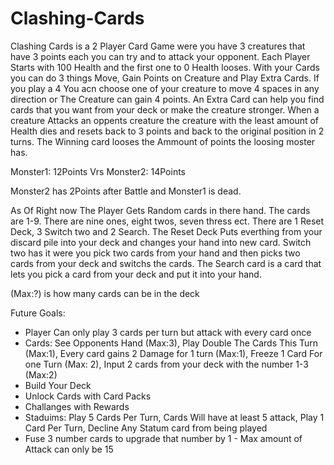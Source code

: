 # Clashing-Cards
Clashing Cards is a 2 Player Card Game were you have 3 creatures that have 3 points each you can try and to attack your opponent. Each Player Starts with 100 Health and the first one to 0 Health looses. With your Cards you can do 3 things Move, Gain Points on Creature and Play Extra Cards. If you play a 4 You acn choose one of your creature to move 4 spaces in any direction or The Creature can gain 4 points. An Extra Card can help you find cards that you want from your deck or make the creature stronger. When a creature Attacks an oppents creature the creature with the least amount of Health dies and resets back to 3 points and back to the original position in 2 turns. The Winning card looses the Ammount of points the loosing moster has.

Monster1: 12Points Vrs Monster2: 14Points

Monster2 has 2Points after Battle and Monster1 is dead.


As Of Right now The Player Gets Random cards in there hand. The cards are 1-9. There are nine ones, eight twos, seven thress ect. There are 1 Reset Deck, 3 Switch two and 2 Search.
The Reset Deck Puts everthing from your discard pile into your deck and changes your hand into new card. Switch two has it were you pick two cards from your hand and then picks
two cards from your deck and switchs the cards. The Search card is a card that lets you pick a card from your deck and put it into your hand.

(Max:?) is how many cards can be in the deck

Future Goals:

- Player Can only play 3 cards per turn but attack with every card once
- Cards: See Opponents Hand (Max:3), Play Double The Cards This Turn (Max:1), Every card gains 2 Damage for 1 turn (Max:1), Freeze 1 Card For one Turn (Max: 2), Input 2 cards from your deck with the number 1-3 (Max:2)
- Build Your Deck
- Unlock Cards with Card Packs
- Challanges with Rewards
- Staduims: Play 5 Cards Per Turn, Cards Will have at least 5 attack, Play 1 Card Per Turn, Decline Any Statum card from being played
- Fuse 3 number cards to upgrade that number by 1 - Max amount of Attack can only be 15
